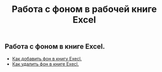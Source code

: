 ﻿---
title: Работа с фоном в рабочей книге Excel
second_title: Aspose.Cells Cloud Documen
linktitle: фон
type: docs
url: /ru/workbook/background/
keywords: Working with background an Excel workbook
description: Aspose.Cells Cloud REST API поддерживает работу с фоном в книге Excel. SDK поддерживает различные языки разработки. К ним относятся Android, C#, Go, Java, NodeJS, Perl, PHP, Python, Ruby и swift.
weight: 100
---
## Работа с фоном в книге Excel.

- [Как добавить фон в книгу Execl.](/cells/ru/workbook/background/add/)
- [Как удалить фон в книге Execl.](/cells/ru/workbook/background/delete/)
